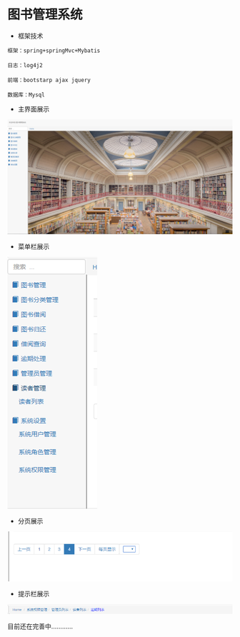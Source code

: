 # 图书管理系统
- 框架技术
```
框架：spring+springMvc+Mybatis

日志：log4j2

前端：bootstarp ajax jquery

数据库：Mysql
```
- 主界面展示


![```](https://github.com/longyt/StudySpace/blob/master/image/QQ%E6%88%AA%E5%9B%BE20180619174013.png)


- 菜单栏展示

![```](https://github.com/longyt/StudySpace/blob/master/image/QQ%E6%88%AA%E5%9B%BE20180619173929.png)

- 分页展示

![```](https://github.com/longyt/StudySpace/blob/master/image/QQ%E6%88%AA%E5%9B%BE20180619173857.png)

- 提示栏展示

![```](https://github.com/longyt/StudySpace/blob/master/image/QQ%E6%88%AA%E5%9B%BE20180619175427.png)

目前还在完善中…………

